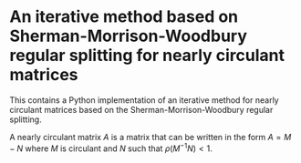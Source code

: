 # An iterative method based on Sherman-Morrison-Woodbury regular splitting for nearly circulant matrices

This contains a Python implementation of an iterative method for nearly circulant matrices based on the Sherman-Morrison-Woodbury regular splitting.

A nearly circulant matrix $A$ is a matrix that can be written in the form $A=M-N$ where $M$ is circulant and $N$ such that $\rho( M^{-1}N)<1$.
